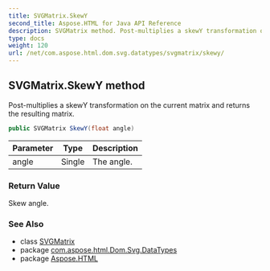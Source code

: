```yaml
---
title: SVGMatrix.SkewY
second_title: Aspose.HTML for Java API Reference
description: SVGMatrix method. Post-multiplies a skewY transformation on the current matrix and returns the resulting matrix
type: docs
weight: 120
url: /net/com.aspose.html.dom.svg.datatypes/svgmatrix/skewy/
---
```

## SVGMatrix.SkewY method

Post-multiplies a skewY transformation on the current matrix and returns the resulting matrix.

```java
public SVGMatrix SkewY(float angle)
```

| Parameter | Type | Description |
| --- | --- | --- |
| angle | Single | The angle. |

### Return Value

Skew angle.

### See Also

* class [SVGMatrix](../)
* package [com.aspose.html.Dom.Svg.DataTypes](../../svgmatrix/)
* package [Aspose.HTML](../../../)
